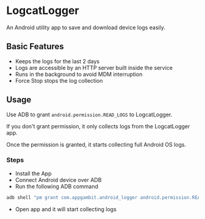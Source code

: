 # LogcatLogger

An Android utility app to save and download device logs easily.

## Basic Features

- Keeps the logs for the last 2 days
- Logs are accessible by an HTTP server built inside the service
- Runs in the background to avoid MDM interruption
- Force Stop stops the log collection

## Usage

Use ADB to grant `android.permission.READ_LOGS` to LogcatLogger.

If you don't grant permission, it only collects logs from the LogcatLogger app.

Once the permission is granted, it starts collecting full Android OS logs.

### Steps

- Install the App
- Connect Android device over ADB
- Run the following ADB command

```sh
adb shell "pm grant com.appgambit.android_logger android.permission.READ_LOGS && am force-stop com.appgambit.android_logger"
```

- Open app and it will start collecting logs
